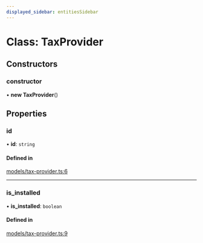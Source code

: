 ```yaml
---
displayed_sidebar: entitiesSidebar
---
```


# Class: TaxProvider

## Constructors

### constructor

• **new TaxProvider**()

## Properties

### id

• **id**: `string`

#### Defined in

[models/tax-provider.ts:6](https://github.com/medusajs/medusa/blob/aada5327e/packages/medusa/src/models/tax-provider.ts#L6)

___

### is\_installed

• **is\_installed**: `boolean`

#### Defined in

[models/tax-provider.ts:9](https://github.com/medusajs/medusa/blob/aada5327e/packages/medusa/src/models/tax-provider.ts#L9)
